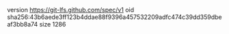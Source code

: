 version https://git-lfs.github.com/spec/v1
oid sha256:43b6aede3ff123b4ddae88f9396a457532209adfc474c39dd359dbeaf3bb8a74
size 1286
